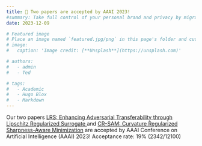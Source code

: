 ```yaml
---
title: 🎉 Two papers are accepted by AAAI 2023!
#summary: Take full control of your personal brand and privacy by migrating away from the big tech platforms!
date: 2023-12-09

# Featured image
# Place an image named `featured.jpg/png` in this page's folder and customize its options here.
# image:
#   caption: 'Image credit: [**Unsplash**](https://unsplash.com)'

# authors:
#   - admin
#   - Ted

# tags:
#   - Academic
#   - Hugo Blox
#   - Markdown
---
```


Our two papers [LRS: Enhancing Adversarial Transferability through Lipschitz Regularized Surrogate
](https://arxiv.org/pdf/2312.13118) and [CR-SAM: Curvature Regularized Sharpness-Aware Minimization](https://arxiv.org/pdf/2312.13555) are accepted by AAAI Conference on Artificial Intelligence (AAAI) 2023! Acceptance rate: 19% (2342/12100)